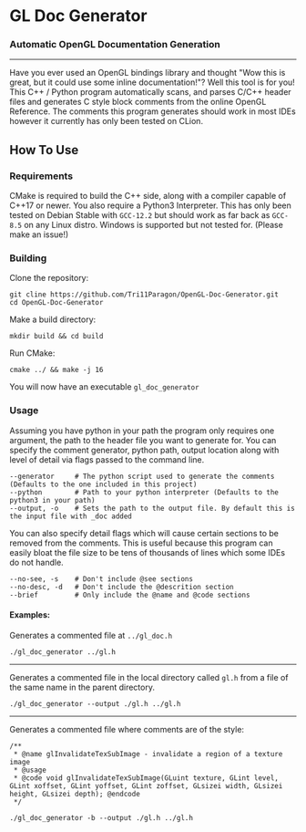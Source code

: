 # GL Doc Generator
### Automatic OpenGL Documentation Generation

---
Have you ever used an OpenGL bindings library and thought 
"Wow this is great, but it could use some inline documentation!"? 
Well this tool is for you! This C++ / Python program automatically scans, and parses C/C++
header files and generates C style block comments from the online OpenGL Reference. The
comments this program generates should work in most IDEs however it currently has only been tested on CLion.

## How To Use
### Requirements
CMake is required to build the C++ side, along with a compiler capable of C++17 or newer. 
You also require a Python3 Interpreter. This has only been tested on Debian Stable with `GCC-12.2`
but should work as far back as `GCC-8.5` on any Linux distro. Windows is supported but not tested for.
(Please make an issue!)
### Building
Clone the repository:
```shell
git cline https://github.com/Tri11Paragon/OpenGL-Doc-Generator.git
cd OpenGL-Doc-Generator
```
Make a build directory:
```shell
mkdir build && cd build
```
Run CMake:
```shell
cmake ../ && make -j 16
```
You will now have an executable `gl_doc_generator`
### Usage
Assuming you have python in your path the program only requires one argument,
the path to the header file you want to generate for. You can specify the comment generator,
python path, output location along with level of detail via flags passed to the command line.
```
--generator     # The python script used to generate the comments (Defaults to the one included in this project)
--python        # Path to your python interpreter (Defaults to the python3 in your path)
--output, -o    # Sets the path to the output file. By default this is the input file with _doc added 
```
You can also specify detail flags which will cause certain sections to be removed from the comments.
This is useful because this program can easily bloat the file size to be tens of thousands of lines which some
IDEs do not handle. 
```
--no-see, -s    # Don't include @see sections
--no-desc, -d   # Don't include the @descrition section
--brief         # Only include the @name and @code sections 
```
#### Examples:
Generates a commented file at `../gl_doc.h`
```shell
./gl_doc_generator ../gl.h
```
---
Generates a commented file in the local directory called `gl.h` from a file of the same name in the parent directory.
```shell
./gl_doc_generator --output ./gl.h ../gl.h
```
---
Generates a commented file where comments are of the style:
```
/**
 * @name glInvalidateTexSubImage - invalidate a region of a texture image
 * @usage
 * @code void glInvalidateTexSubImage(GLuint texture, GLint level, GLint xoffset, GLint yoffset, GLint zoffset, GLsizei width, GLsizei height, GLsizei depth); @endcode
 */
```
```shell
./gl_doc_generator -b --output ./gl.h ../gl.h
```
